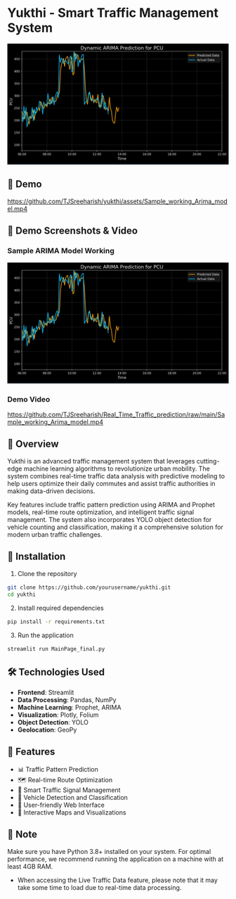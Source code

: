 # Yukthi - Smart Traffic Management System

![Yukthi Demo](Sample_working_Arima_model.png)

## 🎥 Demo

https://github.com/TJSreeharish/yukthi/assets/Sample_working_Arima_model.mp4

## 📸 Demo Screenshots & Video



### Sample ARIMA Model Working
![ARIMA Model](Sample_working_Arima_model.png)

### Demo Video
https://github.com/TJSreeharish/Real_Time_Traffic_prediction/raw/main/Sample_working_Arima_model.mp4

## 🌟 Overview

Yukthi is an advanced traffic management system that leverages cutting-edge machine learning algorithms to revolutionize urban mobility. The system combines real-time traffic data analysis with predictive modeling to help users optimize their daily commutes and assist traffic authorities in making data-driven decisions.

Key features include traffic pattern prediction using ARIMA and Prophet models, real-time route optimization, and intelligent traffic signal management. The system also incorporates YOLO object detection for vehicle counting and classification, making it a comprehensive solution for modern urban traffic challenges.

## 🚀 Installation

1. Clone the repository
```bash
git clone https://github.com/yourusername/yukthi.git
cd yukthi
```

2. Install required dependencies
```bash
pip install -r requirements.txt
```

3. Run the application
```bash
streamlit run MainPage_final.py
```

## 🛠️ Technologies Used

- **Frontend**: Streamlit
- **Data Processing**: Pandas, NumPy
- **Machine Learning**: Prophet, ARIMA
- **Visualization**: Plotly, Folium
- **Object Detection**: YOLO
- **Geolocation**: GeoPy

## 🔑 Features

- 📊 Traffic Pattern Prediction
- 🗺️ Real-time Route Optimization
- 🚦 Smart Traffic Signal Management
- 🚗 Vehicle Detection and Classification
- 📱 User-friendly Web Interface
- 📍 Interactive Maps and Visualizations

## 📝 Note

Make sure you have Python 3.8+ installed on your system. For optimal performance, we recommend running the application on a machine with at least 4GB RAM.

- When accessing the Live Traffic Data feature, please note that it may take some time to load due to real-time data processing.
